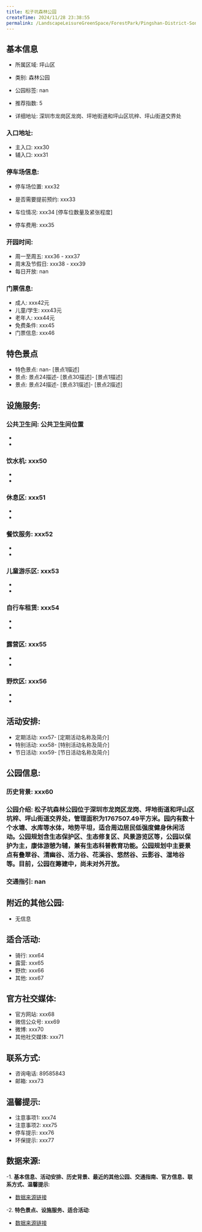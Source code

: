 ```yaml
---
title: 松子坑森林公园
createTime: 2024/11/28 23:38:55
permalink: /LandscapeLeisureGreenSpace/ForestPark/Pingshan-District-Songzikeng-Forest-Park/
---
```


<ImageCard
  image="https://cgj.sz.gov.cn/img/4/4005/4005665/10774640.png"
  title="松子坑森林公园"
  description="松子坑森林公园位于深圳市龙岗区龙岗、坪地街道和坪山区坑梓、坪山街道交界处，管理面积为1767507.49平方米。园内有数十个水塘、水库等水体，地势平坦，"
  href="/"
  author="深圳公园"
  date="2024/11/28"
/>

## 基本信息

- 所属区域: 坪山区

- 类别: 森林公园

- 公园标签: nan

- 推荐指数: 5

- 详细地址: 深圳市龙岗区龙岗、坪地街道和坪山区坑梓、坪山街道交界处

### 入口地址:
- 主入口: xxx30
- 辅入口: xxx31
### 停车场信息:
- 停车场位置: xxx32

- 是否需要提前预约: xxx33

- 车位情况: xxx34 [停车位数量及紧张程度]

- 停车费用: xxx35

### 开园时间:
- 周一至周五: xxx36 - xxx37
- 周末及节假日: xxx38 - xxx39
- 每日开放: nan

### 门票信息:
- 成人: xxx42元
- 儿童/学生: xxx43元
- 老年人: xxx44元
- 免费条件: xxx45
- 门票信息: xxx46
## 特色景点
- 特色景点: nan- [景点1描述]
- 景点: 景点24描述- [景点30描述]- [景点1描述]
- 景点: 景点24描述- [景点31描述]- [景点2描述]
## 设施服务:
### 公共卫生间: 公共卫生间位置
- 
- 
### 饮水机: xxx50
- 
- 
### 休息区: xxx51
- 
- 
### 餐饮服务: xxx52
- 
- 
### 儿童游乐区: xxx53
- 
- 
### 自行车租赁: xxx54
- 
- 
### 露营区: xxx55
- 
- 
### 野炊区: xxx56

- 
- 
## 活动安排:
- 定期活动: xxx57- [定期活动名称及简介]
- 特别活动: xxx58- [特别活动名称及简介]
- 节日活动: xxx59- [节日活动名称及简介]
## 公园信息:
### 历史背景: xxx60
### 公园介绍: 松子坑森林公园位于深圳市龙岗区龙岗、坪地街道和坪山区坑梓、坪山街道交界处，管理面积为1767507.49平方米。园内有数十个水塘、水库等水体，地势平坦，适合周边居民低强度健身休闲活动。公园规划含生态保护区、生态修复区、风景游览区等，公园以保护为主，康体游憩为辅，兼有生态科普教育功能。公园规划中主要景点有叠翠谷、清幽谷、活力谷、花溪谷、悠然谷、云影谷、湿地谷等。目前，公园在筹建中，尚未对外开放。
### 交通指引: nan

## 附近的其他公园:
- 无信息

## 适合活动:
- 骑行: xxx64
- 露营: xxx65
- 野炊: xxx66
- 其他: xxx67

## 官方社交媒体:
- 官方网站: xxx68
- 微信公众号: xxx69
- 微博: xxx70
- 其他社交媒体: xxx71

## 联系方式:
- 咨询电话: 89585843
- 邮箱: xxx73

## 温馨提示:
- 注意事项1: xxx74
- 注意事项2: xxx75
- 停车提示: xxx76
- 环保提示: xxx77

## 数据来源:
-1. **基本信息、活动安排、历史背景、最近的其他公园、交通指南、官方信息、联系方式、温馨提示**:
- [数据来源链接](xxx78)

-2. **特色景点、设施服务、适合活动**:
- [数据来源链接](xxx78)

